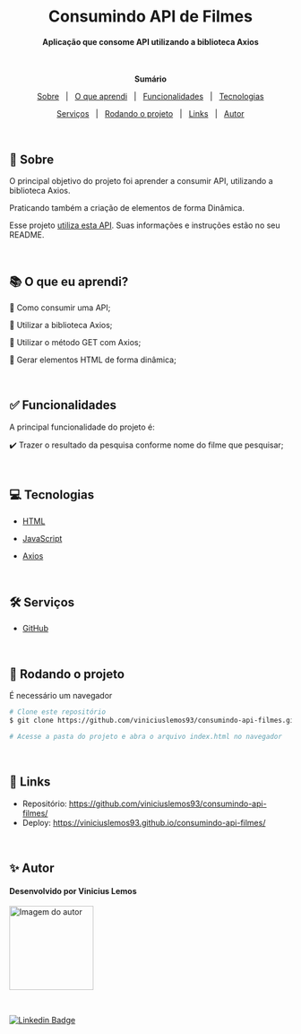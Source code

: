 <h1 align="center">Consumindo API de Filmes</h1>
<h4 align="center">Aplicação que consome API utilizando a biblioteca Axios</h4> &#xa0;

**<p align="center">Sumário</p>**
<p align="center">
<a href="#dart-sobre">Sobre</a> &#xa0; | &#xa0;
<a href="#books-O-que-eu-aprendi">O que aprendi</a> &#xa0; | &#xa0;
<a href="#white_check_mark-funcionalidades">Funcionalidades</a> &#xa0; | &#xa0;
<a href="#computer-tecnologias">Tecnologias</a>
</p>
<p align="center">
<a href="#hammer_and_wrench-serviços">Serviços</a> &#xa0; | &#xa0;
<a href="#scroll-rodando-o-projeto">Rodando o projeto</a> &#xa0; | &#xa0;
<a href="#link-links">Links</a> &#xa0; | &#xa0;
<a href="#sparkles-autor">Autor</a>
</p>

 &#xa0;
 
## :dart: Sobre
<p>O principal objetivo do projeto foi aprender a consumir API, utilizando a biblioteca Axios.</p>
<p>Praticando também a criação de elementos de forma Dinâmica.</p>
<p>Esse projeto <a href="http://www.omdbapi.com/">utiliza esta API</a>. Suas informações e instruções estão no seu README.</p>

&#xa0;

## :books: O que eu aprendi?

📌 Como consumir uma API;

📌 Utilizar a biblioteca Axios;

📌 Utilizar o método GET com Axios;

📌 Gerar elementos HTML de forma dinâmica;

&#xa0;

## :white_check_mark: Funcionalidades
A principal funcionalidade do projeto é:

✔️ Trazer o resultado da pesquisa conforme nome do filme que pesquisar;

&#xa0;

## :computer: Tecnologias
* [HTML](https://developer.mozilla.org/pt-BR/docs/Web/HTML)

* [JavaScript](https://www.javascript.com/)

* [Axios](https://axios-http.com/ptbr/)

&#xa0;

## :hammer_and_wrench: Serviços
* <a href="https://github.com/">GitHub</a>


&#xa0;

## :scroll: Rodando o projeto
É necessário um navegador

```bash
# Clone este repositório
$ git clone https://github.com/viniciuslemos93/consumindo-api-filmes.git

# Acesse a pasta do projeto e abra o arquivo index.html no navegador
```

&#xa0;

## :link: Links
* Repositório: https://github.com/viniciuslemos93/consumindo-api-filmes/
* Deploy: https://viniciuslemos93.github.io/consumindo-api-filmes/

&#xa0;

## :sparkles: Autor

<h4>Desenvolvido por Vinicius Lemos</h4>

<a href="https://github.com/viniciuslemos93">
<img src="https://github.com/viniciuslemos93.png" width="150px" alt="Imagem do autor">
</a>

&#xa0;

[![Linkedin Badge](https://img.shields.io/badge/-Vinicius%20Lemos-blue?style=flat-square&logo=Linkedin&logoColor=white&link=https://www.linkedin.com/in/viniciuslemos93/)](https://www.linkedin.com/in/viniciuslemos93/)<br>
